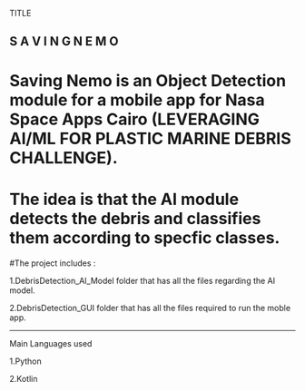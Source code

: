 TITLE


S  A  V I N G     N  E  M  O
----------------------

# Saving Nemo is an Object Detection module for a mobile app for Nasa Space Apps Cairo (LEVERAGING AI/ML FOR PLASTIC MARINE DEBRIS CHALLENGE).


# The idea is that the AI module detects the debris and classifies them according to specfic classes.

#The project includes :

1.DebrisDetection_AI_Model folder that has all the files regarding the AI model.

2.DebrisDetection_GUI folder that has all the files required to run the moble app.


-------------------------------------------------

Main Languages used


1.Python

2.Kotlin
